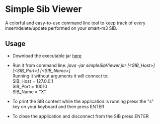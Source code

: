 Simple Sib Viewer
===============

A colorful and easy-to-use command line tool to keep track of every insert/delete/update performed on your smart-m3 SIB.

Usage
------
- Download the executable jar [here](https://github.com/lucacapacci/SimpleSibViewer/raw/master/SimpleSibViewer.jar)
- Run it from command line: <i>java -jar simpleSibViewer.jar [\<SIB_Host\>] [\<SIB_Port\>] [\<SIB_Name\>]</i>  
Running it without arguments it will connect to:  
SIB_Host = 127.0.0.1  
SIB_Port = 10010  
SIB_Name = "X"

- To print the SIB content while the application is running press the "s" key on your keyboard and then press ENTER
- To close the application and disconnect from the SIB press ENTER
